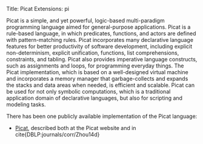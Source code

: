 Title: Picat
Extensions: pi


Picat is a simple, and yet powerful, logic-based multi-paradigm programming language aimed for general-purpose applications. Picat is a rule-based language, in which predicates, functions, and actors are defined with pattern-matching rules. Picat incorporates many declarative language features for better productivity of software development, including explicit non-determinism, explicit unification, functions, list comprehensions, constraints, and tabling. Picat also provides imperative language constructs, such as assignments and loops, for programming everyday things. The Picat implementation, which is based on a well-designed virtual machine and incorporates a memory manager that garbage-collects and expands the stacks and data areas when needed, is efficient and scalable. Picat can be used for not only symbolic computations, which is a traditional application domain of declarative languages, but also for scripting and modeling tasks.

There has been one publicly available implementation of the Picat language:

* [Picat](http://www.picat-lang.org/), described both at the Picat website and in cite{DBLP:journals/corr/Zhou14d}
